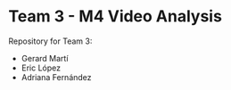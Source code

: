 # Team 3 - M4 Video Analysis
Repository for Team 3:

* Gerard Martí
* Eric López
* Adriana Fernández
